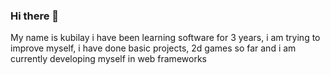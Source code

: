 ### Hi there 👋

My name is kubilay i have been learning software for 3 years, i am trying to improve myself, i have done basic projects, 2d games so far and i am currently developing myself in web frameworks

<!--
**KubilayTekin27/KubilayTekin27** is a ✨ _special_ ✨ repository because its `README.md` (this file) appears on your GitHub profile.

Here are some ideas to get you started:

- 🔭 I’m currently working on ...
- 🌱 I’m currently learning ...
- 👯 I’m looking to collaborate on ...
- 🤔 I’m looking for help with ...
- 💬 Ask me about ...
- 📫 How to reach me: ...
- 😄 Pronouns: ...
- ⚡ Fun fact: ...
-->
